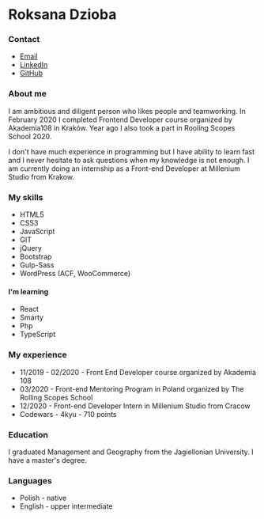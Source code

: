 # Roksana Dzioba

### Contact 
* [Email](roksana.dzioba@gmail.com)
* [LinkedIn](https://www.linkedin.com/in/roksana-dzioba-268a33156/)
* [GitHub](https://github.com/platypuswithoutk)

### About me
I am ambitious and diligent person who likes people and teamworking. In February 2020 I completed Frontend Developer course organized by Akademia108 in Kraków. Year ago I also took a part in Rooling Scopes School 2020.
 
I don't have much experience in programming but I have ability to learn fast and I never hesitate to ask questions when my knowledge is not enough. I am currently doing an internship as a Front-end Developer at Millenium Studio from Krakow.

### My skills
* HTML5
* CSS3
* JavaScript
* GIT
* jQuery
* Bootstrap
* Gulp-Sass
* WordPress (ACF, WooCommerce)

#### I'm learning
* React 
* Smarty
* Php
* TypeScript

### My experience
* 11/2019 - 02/2020 - Front End Developer course organized by Akademia 108
* 03/2020 - Front-end Mentoring Program in Poland organized by The Rolling Scopes School
* 12/2020 - Front-end Developer Intern in Millenium Studio from Cracow
* Codewars - 4kyu - 710 points

### Education
I graduated Management and Geography from the Jagiellonian University. I have a master's degree.

### Languages
* Polish - native
* English - upper intermediate 
